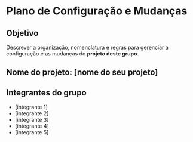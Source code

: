 # Plano de Configuração e Mudanças

## Objetivo

Descrever a organização, nomenclatura e regras para gerenciar a configuração e as mudanças do **projeto deste grupo**.

## Nome do projeto: [nome do seu projeto]

## Integrantes do grupo

* [integrante 1]
* [integrante 2]
* [integrante 3]
* [integrante 4]
* [integrante 5]

